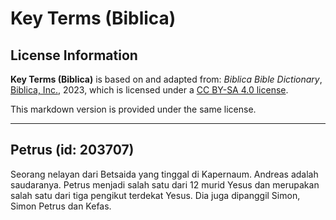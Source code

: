 # Key Terms (Biblica)

## License Information

**Key Terms (Biblica)** is based on and adapted from: _Biblica Bible Dictionary_, [Biblica, Inc.](https://www.biblica.com/), 2023, which is licensed under a [CC BY-SA 4.0 license](https://creativecommons.org/licenses/by-sa/4.0/legalcode.en).

This markdown version is provided under the same license.



--------------------------------

## Petrus (id: 203707)

Seorang nelayan dari Betsaida yang tinggal di Kapernaum. Andreas adalah saudaranya. Petrus menjadi salah satu dari 12 murid Yesus dan merupakan salah satu dari tiga pengikut terdekat Yesus. Dia juga dipanggil Simon, Simon Petrus dan Kefas.


